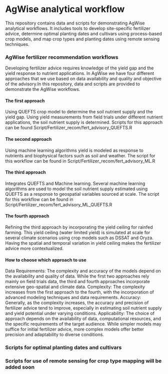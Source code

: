 
# AgWise analytical workflow
This repository contains data and scripts for demonstrating AgWise analytical workflows. It includes tools to develop site-specific fertilizer advice, determine optimal planting dates and cultivars using process-based crop models, and map crop types and planting dates using remote sensing techniques.

### AgWise fertilizer recommendation workflows 
Developing fertilizer advice requires knowledge of the yield gap and the yield response to nutrient applications. In AgWise we have four different approaches that we use based on data availability and quality and objective of the advisory.In this repository, data and scripts are provided to demonstrate the AgWise workflows. 

#### The first approach 
Using QUEFTS crop model to determine the soil nutrient supply and the yield gap. Using yield measurements from field trials under different nutrient applications, the soil nutrient supply is determined. Scripts for this approach can be found Script/Fertilizer_recom/fert_advisory_QUEFTS.R

#### The second approach
Using machine learning algorithms yield is modeled as response to nutrients and biophysical factors such as soil and weather. The script for this workflow can be found in Script/Fertilizer_recom/fert_advisory_ML.R

#### The third approach
Integrates QUEFTS and Machine learning. Several machine learning algorithms are used to model the soil nutrient supply estimated using QUEFTS as a response to geospatial variables sourced at scale. The script for this workflow can be found in Script/Fertilizer_recom/fert_advisory_ML_QUEFTS.R

#### The fourth approach 
Refining the third approach by incorporating the yield ceiling for rainfed farming. This yield ceiling (water limited yield) is simulated at scale for several climate scenarios using crop models such as DSSAT and Oryza. Having the spatial and temporal variation in yield ceiling makes the fertilizer advice more contextualized. 

#### How to choose which approach to use
Data Requirements: The complexity and accuracy of the models depend on the availability and quality of data. While the first two approaches rely mainly on field trials data, the third and fourth approaches incorporate extensive geo-spatial and climate data.
Complexity: The complexity increases from the first approach to the fourth, with the incorporation of advanced modeling techniques and data requirements.
Accuracy: Generally, as the complexity increases, the accuracy and precision of fertilizer advice tend to improve, especially in estimating soil nutrient supply and yield potential under varying conditions.
Applicability: The choice of approach depends on the availability of data, computational resources, and the specific requirements of the target audience. While simpler models may suffice for initial fertilizer advice, more complex models offer better precision and adaptability to diverse conditions.

### Scripts for optimal planting dates and cultivars

### Scripts for use of remote sensing for crop type mapping will be added soon
